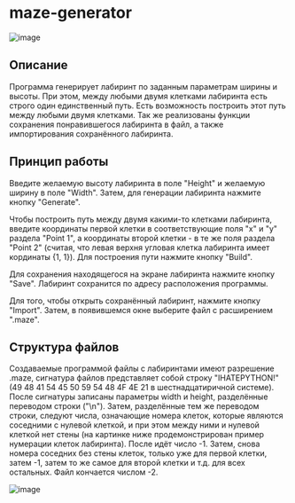 # maze-generator
![image](https://user-images.githubusercontent.com/64738836/233785839-b120a243-dfb0-4f6a-b4ec-759a8ae2b319.png)

## Описание
Программа генерирует лабиринт по заданным параметрам ширины и высоты. При этом, между любыми двумя клетками лабиринта есть строго один единственный путь. Есть возможность построить этот путь между любыми двумя клетками. Так же реализованы функции сохранения понравившегося лабиринта в файл, а также импортирования сохранённого лабиринта. 

## Принцип работы
Введите желаемую высоту лабиринта в поле "Height" и желаемую ширину в поле "Width". Затем, для генерации лабиринта нажмите кнопку "Generate". 

Чтобы построить путь между двумя какими-то клетками лабиринта, введите координаты первой клетки в соответствующие поля "x" и "y" раздела "Point 1", а координаты второй клетки - в те же поля раздела "Point 2" (считая, что левая верхня угловая клетка лабиринта имеет кординаты {1, 1}). Для построения пути нажмите кнопку "Build".

Для сохранения находящегося на экране лабиринта нажмите кнопку "Save". Лабиринт сохранится по адресу расположения программы.

Для того, чтобы открыть сохранённый лабиринт, нажмите кнопку "Import". Затем, в появившемся окне выберите файл с расширением ".maze".

## Структура файлов
Создаваемые программой файлы с лабиринтами имеют разрешение .maze, сигнатура файлов представляет собой строку "IHATEPYTHON!" (49 48 41 54 45 50 59 54 48 4F 4E 21 в шестнадцатиричной системе). 
После сигнатуры записаны параметры width и height, разделённые переводом строки ("\n"). 
Затем, разделённые тем же переводом строки, следуют числа, означающие номера клеток, которые являются соседними с нулевой клеткой, и при этом между ними и нулевой клеткой нет стены (на картинке ниже продемонстрирован пример нумерации клеток лабиринта). После идёт число -1. Затем, снова номера соседних без стены клеток, только уже для первой клетки, затем -1, затем то же самое для второй клетки и т.д. для всех остальных. Файл кончается числом -2.

![image](https://user-images.githubusercontent.com/64738836/233792775-41184257-9cef-4cfb-ae8e-1d0d9adcb9c3.png)

